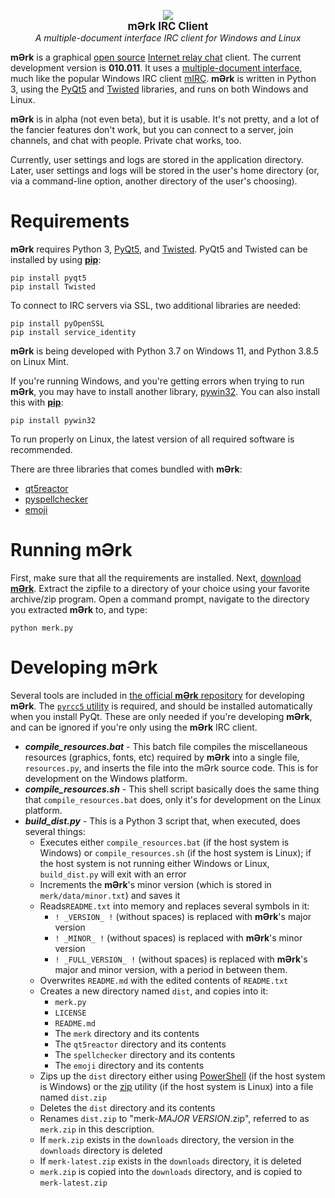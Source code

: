 <p align="center">
  <img src="https://github.com/nutjob-laboratories/merk/raw/main/merk_button.png"><br>
  <b><big>mƏrk IRC Client</big></b><br>
  <i>A multiple-document interface IRC client for Windows and Linux</i><br>
</p>

**mƏrk** is a graphical [open source](https://www.gnu.org/licenses/gpl-3.0.en.html) [Internet relay chat](https://en.wikipedia.org/wiki/Internet_Relay_Chat) client. The current development version is **010.011**. It uses a [multiple-document interface](https://en.wikipedia.org/wiki/Multiple-document_interface), much like the popular Windows IRC client [mIRC](https://www.mirc.com/).  **mƏrk** is written in Python 3, using the [PyQt5](https://pypi.org/project/PyQt5/) and [Twisted](https://twistedmatrix.com/trac/) libraries, and runs on both Windows and Linux.

**mƏrk** is in alpha (not even beta), but it is usable. It's not pretty, and a lot of the fancier features don't work, but you can connect to a server, join channels, and chat with people. Private chat works, too.

Currently, user settings and logs are stored in the application directory. Later, user settings and logs will be stored in the user's home directory (or, via a command-line option, another directory of the user's choosing).

# Requirements

**mƏrk** requires Python 3, [PyQt5](https://pypi.org/project/PyQt5/), and [Twisted](https://twistedmatrix.com/trac/). PyQt5 and Twisted can be installed by using [**pip**](https://pypi.org/project/pip/):

    pip install pyqt5
    pip install Twisted

To connect to IRC servers via SSL, two additional libraries are needed:

    pip install pyOpenSSL
    pip install service_identity

**mƏrk** is being developed with Python 3.7 on Windows 11, and Python 3.8.5 on Linux Mint.

If you're running Windows, and you're getting errors when trying to run **mƏrk**, you may have to install another library, [pywin32](https://pypi.org/project/pywin32/). You can also install this with [**pip**](https://pypi.org/project/pip/):

    pip install pywin32

To run properly on Linux, the latest version of all required software is recommended.

There are three libraries that comes bundled with **mƏrk**:
 - [qt5reactor](https://github.com/twisted/qt5reactor)
 - [pyspellchecker](https://github.com/barrust/pyspellchecker)
 - [emoji](https://github.com/carpedm20/emoji)

# Running mƏrk

First, make sure that all the requirements are installed. Next, [download **mƏrk**](https://github.com/nutjob-laboratories/merk/raw/main/downloads/merk-latest.zip). Extract the zipfile to a directory of your choice using your favorite archive/zip program. Open a command prompt, navigate to the directory you extracted **mƏrk** to, and type:

    python merk.py

# Developing mƏrk

Several tools are included in [the official **mƏrk** repository](https://github.com/nutjob-laboratories/merk) for developing **mƏrk**. The [`pyrcc5` utility](https://manpages.ubuntu.com/manpages/xenial/man1/pyrcc5.1.html) is required, and should be installed automatically when you install PyQt. These are only needed if you're developing **mƏrk**, and can be ignored if you're only using the **mƏrk** IRC client.

 - ***compile_resources.bat*** - This batch file compiles the miscellaneous resources (graphics, fonts, etc) required by **mƏrk** into a single file, `resources.py`, and inserts the file into the mƏrk source code. This is for development on the Windows platform.
 - ***compile_resources.sh*** - This shell script basically does the same thing that `compile_resources.bat` does, only it's for development on the Linux platform.
 - ***build_dist.py*** - This is a Python 3 script that, when executed, does several things:
	 - Executes either `compile_resources.bat` (if the host system is Windows) or `compile_resources.sh` (if the host system is Linux); if the host system is not running either Windows or Linux, `build_dist.py` will exit with an error
	 - Increments the **mƏrk**'s minor version (which is stored in `merk/data/minor.txt`) and saves it
	 - Reads`README.txt` into memory and replaces several symbols in it:
		 - `! _VERSION_ !` (without spaces) is replaced with **mƏrk**'s major version
		 - `! _MINOR_ !` (without spaces) is replaced with **mƏrk**'s minor version
		 - `! _FULL_VERSION_ !` (without spaces) is replaced with **mƏrk**'s major and minor version, with a period in between them.
	 - Overwrites `README.md` with the edited contents of `README.txt`
	 - Creates a new directory named `dist`, and copies into it:
		 - `merk.py`
		 - `LICENSE`
		 - `README.md`
		 - The `merk` directory and its contents
		 - The `qt5reactor` directory and its contents
		 - The `spellchecker` directory and its contents
		 - The `emoji` directory and its contents
	 - Zips up the `dist` directory either using [PowerShell](https://en.wikipedia.org/wiki/PowerShell) (if the host system is Windows) or the [zip](https://linux.die.net/man/1/zip) utility (if the host system is Linux) into a file named `dist.zip`
	 - Deletes the `dist` directory and its contents
	 - Renames `dist.zip` to "merk-*MAJOR VERSION*.zip", referred to as `merk.zip` in this description.
	 - If `merk.zip` exists in the `downloads` directory, the version in the `downloads` directory is deleted
	 - If `merk-latest.zip` exists in the `downloads` directory, it is deleted
	 - `merk.zip` is copied into the `downloads` directory, and is copied to `merk-latest.zip`

[//]: # (End of document)
